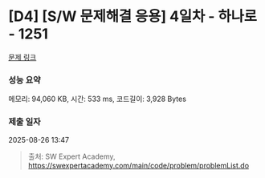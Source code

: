 # [D4] [S/W 문제해결 응용] 4일차 - 하나로 - 1251 

[문제 링크](https://swexpertacademy.com/main/code/problem/problemDetail.do?contestProbId=AV15StKqAQkCFAYD) 

### 성능 요약

메모리: 94,060 KB, 시간: 533 ms, 코드길이: 3,928 Bytes

### 제출 일자

2025-08-26 13:47



> 출처: SW Expert Academy, https://swexpertacademy.com/main/code/problem/problemList.do